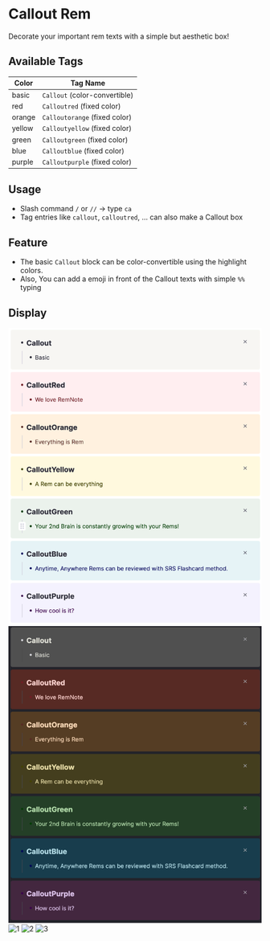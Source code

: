 # Callout Rem

Decorate your important rem texts with a simple but aesthetic box!

## Available Tags

|Color|Tag Name|
|---|---|
|basic|`Callout` (color-convertible)|
|red|`Calloutred` (fixed color)|
|orange|`Calloutorange` (fixed color)|
|yellow|`Calloutyellow` (fixed color)|
|green|`Calloutgreen` (fixed color)|
|blue|`Calloutblue` (fixed color)|
|purple|`Calloutpurple` (fixed color)|

## Usage
- Slash command `/` or `//` → type `ca`
- Tag entries like `callout`, `calloutred`, ... can also make a Callout box
## Feature
- The basic `Callout` block can be color-convertible using the highlight colors.
- Also, You can add a emoji in front of the Callout texts with simple `%%` typing

## Display

![1](https://raw.githubusercontent.com/browneyedsoul/RemNote-Callout/main/public/callout.png)
![1](https://raw.githubusercontent.com/browneyedsoul/RemNote-Callout/main/public/callout-dark.png)
![1](https://raw.githubusercontent.com/browneyedsoul/RemNote-Callout/main/public/1.png)
![2](https://raw.githubusercontent.com/browneyedsoul/RemNote-Callout/main/public/2.png)
![3](https://raw.githubusercontent.com/browneyedsoul/RemNote-Callout/main/public/3.png)
